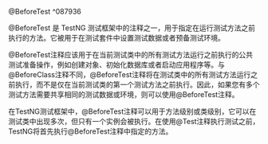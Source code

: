 @BeforeTest ^087936

@BeforeTest 是 TestNG 测试框架中的注释之一，用于指定在运行测试方法之前执行的方法。它被用于在测试套件中设置测试数据或者预备测试环境。

@BeforeTest注释应该用于在当前测试类中的所有测试方法运行之前执行的公共测试准备操作，例如创建对象、初始化数据库或者启动应用程序等。与@BeforeClass注释不同，@BeforeTest注释将在测试类中的所有测试方法运行之前执行，而不是仅在当前测试类的第一个测试方法之前执行。因此，如果您有多个测试方法需要共享相同的测试数据或环境，则可以使用@BeforeTest注释。

在TestNG测试框架中，@BeforeTest注释可以用于方法级别或类级别，它可以在测试类中出现多次，但只有一个实例会被执行。在使用@Test注释执行测试之前，TestNG将首先执行@BeforeTest注释中指定的方法。